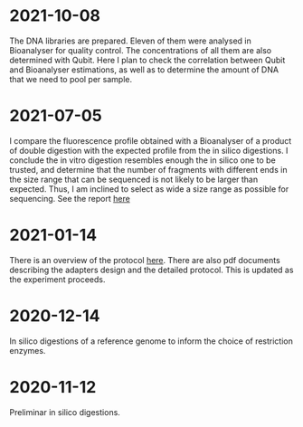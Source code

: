 # 2021-10-08
The DNA libraries are prepared. Eleven of them were analysed in Bioanalyser for
quality control. The concentrations of all them are also determined with Qubit.
Here I plan to check the correlation between Qubit and Bioanalyser estimations,
as well as to determine the amount of DNA that we need to pool per sample.

# 2021-07-05
I compare the fluorescence profile obtained with a Bioanalyser of a product of
double digestion with the expected profile from the in silico digestions. I conclude
the in vitro digestion resembles enough the in silico one to be trusted, and
determine that the number of fragments with different ends in the size range
that can be sequenced is not likely to be larger than expected. Thus, I am
inclined to select as wide a size range as possible for sequencing. See the
report [here](https://htmlpreview.github.io/?https://github.com/IgnasiLucas/cophyhopa/blob/soca/results/2021-07-05/README.html)

# 2021-01-14
There is an overview of the protocol [here](https://htmlpreview.github.io/?https://github.com/IgnasiLucas/cophyhopa/blob/soca/results/2021-01-14/protocol.html).
There are also pdf documents describing the adapters design and the detailed protocol.
This is updated as the experiment proceeds.

# 2020-12-14
In silico digestions of a reference genome to inform the choice of restriction enzymes.

# 2020-11-12
Preliminar in silico digestions.
